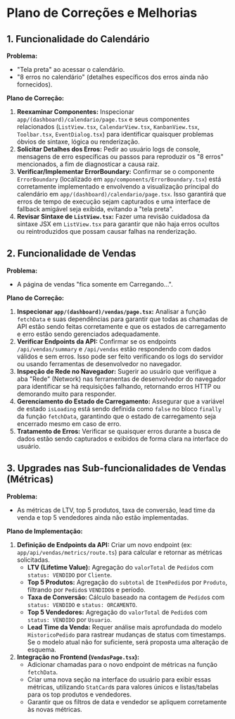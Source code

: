 # Plano de Correções e Melhorias

## 1. Funcionalidade do Calendário

**Problema:**
*   "Tela preta" ao acessar o calendário.
*   "8 erros no calendário" (detalhes específicos dos erros ainda não fornecidos).

**Plano de Correção:**
1.  **Reexaminar Componentes:** Inspecionar `app/(dashboard)/calendario/page.tsx` e seus componentes relacionados (`ListView.tsx`, `CalendarView.tsx`, `KanbanView.tsx`, `Toolbar.tsx`, `EventDialog.tsx`) para identificar quaisquer problemas óbvios de sintaxe, lógica ou renderização.
2.  **Solicitar Detalhes dos Erros:** Pedir ao usuário logs de console, mensagens de erro específicas ou passos para reproduzir os "8 erros" mencionados, a fim de diagnosticar a causa raiz.
3.  **Verificar/Implementar ErrorBoundary:** Confirmar se o componente `ErrorBoundary` (localizado em `app/components/ErrorBoundary.tsx`) está corretamente implementado e envolvendo a visualização principal do calendário em `app/(dashboard)/calendario/page.tsx`. Isso garantirá que erros de tempo de execução sejam capturados e uma interface de fallback amigável seja exibida, evitando a "tela preta".
4.  **Revisar Sintaxe de `ListView.tsx`:** Fazer uma revisão cuidadosa da sintaxe JSX em `ListView.tsx` para garantir que não haja erros ocultos ou reintroduzidos que possam causar falhas na renderização.

## 2. Funcionalidade de Vendas

**Problema:**
*   A página de vendas "fica somente em Carregando...".

**Plano de Correção:**
1.  **Inspecionar `app/(dashboard)/vendas/page.tsx`:** Analisar a função `fetchData` e suas dependências para garantir que todas as chamadas de API estão sendo feitas corretamente e que os estados de carregamento e erro estão sendo gerenciados adequadamente.
2.  **Verificar Endpoints da API:** Confirmar se os endpoints `/api/vendas/summary` e `/api/vendas` estão respondendo com dados válidos e sem erros. Isso pode ser feito verificando os logs do servidor ou usando ferramentas de desenvolvedor no navegador.
3.  **Inspeção de Rede no Navegador:** Sugerir ao usuário que verifique a aba "Rede" (Network) nas ferramentas de desenvolvedor do navegador para identificar se há requisições falhando, retornando erros HTTP ou demorando muito para responder.
4.  **Gerenciamento do Estado de Carregamento:** Assegurar que a variável de estado `isLoading` está sendo definida como `false` no bloco `finally` da função `fetchData`, garantindo que o estado de carregamento seja encerrado mesmo em caso de erro.
5.  **Tratamento de Erros:** Verificar se quaisquer erros durante a busca de dados estão sendo capturados e exibidos de forma clara na interface do usuário.

## 3. Upgrades nas Sub-funcionalidades de Vendas (Métricas)

**Problema:**
*   As métricas de LTV, top 5 produtos, taxa de conversão, lead time da venda e top 5 vendedores ainda não estão implementadas.

**Plano de Implementação:**
1.  **Definição de Endpoints da API:** Criar um novo endpoint (ex: `app/api/vendas/metrics/route.ts`) para calcular e retornar as métricas solicitadas.
    *   **LTV (Lifetime Value):** Agregação do `valorTotal` de `Pedido`s com `status: VENDIDO` por `Cliente`.
    *   **Top 5 Produtos:** Agregação do `subtotal` de `ItemPedido`s por `Produto`, filtrando por `Pedido`s `VENDIDO`s e período.
    *   **Taxa de Conversão:** Cálculo baseado na contagem de `Pedido`s com `status: VENDIDO` e `status: ORCAMENTO`.
    *   **Top 5 Vendedores:** Agregação do `valorTotal` de `Pedido`s com `status: VENDIDO` por `Usuario`.
    *   **Lead Time da Venda:** Requer análise mais aprofundada do modelo `HistoricoPedido` para rastrear mudanças de status com timestamps. Se o modelo atual não for suficiente, será proposta uma alteração de esquema.
2.  **Integração no Frontend (`VendasPage.tsx`):**
    *   Adicionar chamadas para o novo endpoint de métricas na função `fetchData`.
    *   Criar uma nova seção na interface do usuário para exibir essas métricas, utilizando `StatCard`s para valores únicos e listas/tabelas para os top produtos e vendedores.
    *   Garantir que os filtros de data e vendedor se apliquem corretamente às novas métricas.
